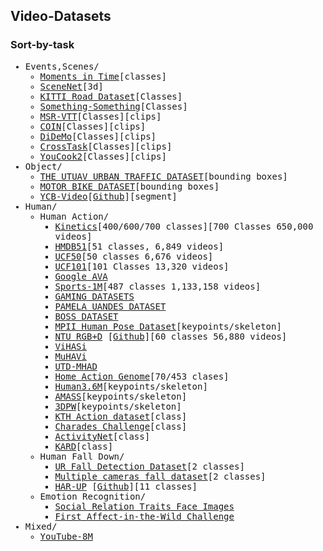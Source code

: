 ## Video-Datasets

### Sort-by-task

<div style="font-family:monospace;">
  <ul>
    <li>Events,Scenes/
      <ul>
        <li><a href="http://moments.csail.mit.edu/">Moments in Time</a>[classes]</li>
        <li><a href="https://robotvault.bitbucket.io/introduction.html">SceneNet</a>[3d]</li>
        <li><a href="https://www.cvlibs.net/datasets/kitti/eval_road.php">KITTI Road Dataset</a>[Classes]</li>
        <li><a href="https://developer.qualcomm.com/software/ai-datasets/something-something">Something-Something</a>[Classes]</li>
        <li><a href="https://www.microsoft.com/en-us/research/publication/msr-vtt-a-large-video-description-dataset-for-bridging-video-and-language/">MSR-VTT</a>[Classes][clips]</li>
        <li><a href="https://coin-dataset.github.io/">COIN</a>[Classes][clips]</li>
        <li><a href="https://github.com/LisaAnne/TemporalLanguageRelease">DiDeMo</a>[Classes][clips]</li>
        <li><a href="https://github.com/DmZhukov/CrossTask">CrossTask</a>[Classes][clips]</li>
        <li><a href="http://youcook2.eecs.umich.edu/">YouCook2</a>[Classes][clips]</li>
      </ul>
    </li>
    <li>Object/
      <ul>
        <li><a href="http://videodatasets.org/UTUAV">THE UTUAV URBAN TRAFFIC DATASET</a>[bounding boxes]</li>
        <li><a href="http://videodatasets.org/UrbanMotorbike">MOTOR BIKE DATASET</a>[bounding boxes]</li>
        <li><a href="https://rse-lab.cs.washington.edu/projects/posecnn/">YCB-Video</a>[<a href="https://github.com/yuxng/YCB_Video_toolbox">Github</a>][segment]</li>
      </ul>
    </li>
    <li>Human/
      <ul>
        <li>Human Action/
          <ul>
            <li><a href="https://github.com/cvdfoundation/kinetics-dataset">Kinetics</a>[400/600/700 classes][700 Classes 650,000 videos]</li>
            <li><a href="https://serre-lab.clps.brown.edu/resource/hmdb-a-large-human-motion-database/">HMDB51</a>[51 classes, 6,849 videos]</li>
            <li><a href="https://www.crcv.ucf.edu/data/UCF50.php">UCF50</a>[50 classes 6,676 videos]</li>
            <li><a href="https://www.crcv.ucf.edu/data/UCF101.php">UCF101</a>[101 Classes 13,320 videos]</li>
            <li><a href="https://research.google.com/ava/index.html">Google AVA</a></li>
            <li><a href="https://github.com/gtoderici/sports-1m-dataset/">Sports-1M</a>[487 classes 1,133,158 videos]</li>
            <li><a href="http://velastin.dynu.com/G3D/index.html">GAMING DATASETS</a></li>
            <li><a href="http://videodatasets.org/PAMELA-UANDES">PAMELA UANDES DATASET</a></li>
            <li><a href="http://videodatasets.org/BOSSdata">BOSS DATASET</a></li>
            <li><a href="http://human-pose.mpi-inf.mpg.de/">MPII Human Pose Dataset</a>[keypoints/skeleton]</li>
            <li><a href="https://rose1.ntu.edu.sg/dataset/actionRecognition/">NTU RGB+D</a> [<a href="https://github.com/shahroudy/NTURGB-D">Github</a>][60 classes 56,880 videos]</li>
            <li><a href="http://velastin.dynu.com/VIHASI/">ViHASi</a></li>
            <li><a href="http://velastin.dynu.com/MuHAVi-MAS/">MuHAVi</a></li>
            <li><a href="https://personal.utdallas.edu/~kehtar/UTD-MHAD.html">UTD-MHAD</a></li>
            <li><a href="https://homeactiongenome.org/">Home Action Genome</a>[70/453 clases]</li>
            <li><a href="http://vision.imar.ro/human3.6m/description.php">Human3.6M</a>[keypoints/skeleton]</li>
            <li><a href="https://amass.is.tue.mpg.de/">AMASS</a>[keypoints/skeleton]</li>
            <li><a href="https://virtualhumans.mpi-inf.mpg.de/3DPW/">3DPW</a>[keypoints/skeleton]</li>
            <li><a href="https://www.csc.kth.se/cvap/actions/">KTH Action dataset</a>[class]</li>
            <li><a href="http://vuchallenge.org/charades.html">Charades Challenge</a>[class]</li>
            <li><a href="http://activity-net.org/">ActivityNet</a>[class]</li>
            <li><a href="https://data.mendeley.com/datasets/k28dtm7tr6/1">KARD</a>[class]</li>
          </ul>
        </li>
        <li>Human Fall Down/
          <ul>
            <li><a href="http://fenix.ur.edu.pl/~mkepski/ds/uf.html">UR Fall Detection Dataset</a>[2 classes]</li>
            <li><a href="https://www.iro.umontreal.ca/~labimage/Dataset/">Multiple cameras fall dataset</a>[2 classes]</li>
            <li><a href="https://sites.google.com/up.edu.mx/har-up/">HAR-UP</a> [<a href="https://github.com/jpnm561/HAR-UP">Github</a>][11 classes]</li>
          </ul>
        </li>
        <li>Emotion Recognition/
          <ul>
            <li><a href="https://mmlab.ie.cuhk.edu.hk/projects/socialrelation/index.html">Social Relation Traits Face Images</a></li>
            <li><a href="https://ibug.doc.ic.ac.uk/resources/first-affect-wild-challenge/">First Affect-in-the-Wild Challenge</a></li>
          </ul>
        </li>
      </ul>
    </li>
    <li>Mixed/
      <ul>
        <li><a href="https://research.google.com/youtube8m/index.html">YouTube-8M</a></li>
      </ul>
    </li>
  </ul>
</div>




